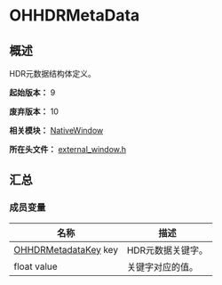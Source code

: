 # OHHDRMetaData
<!--Kit: ArkGraphics 2D-->
<!--Subsystem: Graphics-->
<!--Owner: @Felix-fangyang; @li_hui180; @dingpy-->
<!--Designer: @conan13234-->
<!--Tester: @nobuggers-->
<!--Adviser: @ge-yafang-->
## 概述

HDR元数据结构体定义。

**起始版本：** 9

**废弃版本：** 10

**相关模块：** [NativeWindow](capi-nativewindow.md)

**所在头文件：** [external_window.h](capi-external-window-h.md)

## 汇总

### 成员变量

| 名称                                                         | 描述              |
| ------------------------------------------------------------ | ----------------- |
| [OHHDRMetadataKey](capi-external-window-h.md#ohhdrmetadatakey) key | HDR元数据关键字。 |
| float value                                                  | 关键字对应的值。  |

